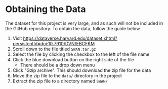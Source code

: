 # Obtaining the Data

The dataset for this project is very large, and as such will not be included in the GitHub repository. To obtain the data, follow the guide below.

1. Visit https://dataverse.harvard.edu/dataset.xhtml?persistentId=doi:10.7910/DVN/EBCFKM 
2. Scroll down to the file titled `SWAN.tar.gz`
3. Select the file by clicking the checkbox to the left of the file name
4. Click the blue download button on the right side of the file
   - There should be a drop down menu
5. Click "Gzip archive". This should download the zip file for the data
6. Move the zip file to the `data/` directory in the project
7. Extract the zip file to a directory named `SWAN/`